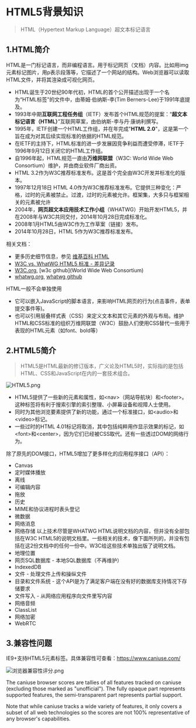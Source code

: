 # HTML5背景知识
> HTML（Hypertext Markup Language）超文本标记语言

## 1.HTML简介
HTML是一门标记语言，而非编程语言。用于标记网页（文档）内容。比如用img元素标记图片，用p表示段落等，它描述了一个网站的结构。Web浏览器可以读取HTML文件，并将其渲染成可视化网页。

- HTML诞生于20世纪90年代初，HTML的首个公开描述出现于一个名为“HTML标签”的文件中，由蒂姆·伯纳斯-李(Tim Berners-Lee)于1991年底提及。
- 1993年中期**互联网工程任务组**（IETF）发布首个HTML规范的提案：“**超文本标记语言（HTML）**”互联网草案，由伯纳斯-李与丹·康纳利撰写。
- 1995年，IETF创建一个HTML工作组，并在年完成"**HTML 2.0**"，这是第一个旨在成为对其后续实现标准的依据的HTML规范。
- 在IETF的主持下，HTML标准的进一步发展因竞争利益而遭受停滞，IETF于1996年9月12日关闭它的HTML工作组。
- 自1996年起，HTML规范一直由**万维网联盟**（W3C: World Wide Web Consortium）维护，并由商业软件厂商出资。
- HTML 3.2作为W3C推荐标准发布。这是首个完全由W3C开发并标准化的版本。
- 1997年12月18日 HTML 4.0作为W3C推荐标准发布。它提供三种变化：严格，过时的元素被禁止。过渡，过时的元素被允许。框架集，大多只与框架相关的元素被允许
- 2004年，**网页超文本应用技术工作小组**（WHATWG）开始开发HTML5，并在2008年与W3C共同交付，2014年10月28日完成标准化。
- 2008年1月HTML5由W3C作为工作草案（链接）发布。
- 2014年10月28日，HTML 5作为W3C推荐标准发布。

相关文档：
- 更多历史细节信息，参见 [维基百科 HTML](https://zh.wikipedia.org/wiki/HTML)
- [W3C vs. WhatWG HTML5 标准 - 差异记录](https://segmentfault.com/a/1190000007107946)
- [W3C.org](https://www.w3.org/), [w3c github](World Wide Web Consortium)
- [whatwg.org](https://whatwg.org/), [whatwg github](https://github.com/whatwg)


HTML一般不会单独使用
- 它可以嵌入JavaScript的脚本语言，来影响HTML网页的行为(点击事件，表单提交事件等)。
- 也可以引用层叠样式表（CSS）来定义文本和其它元素的外观与布局。维护HTML和CSS标准的组织万维网联盟（W3C）鼓励人们使用CSS替代一些用于表现的HTML元素（如font、bold等）

## 2.HTML5简介
> HTML5是HTML最新的修订版本，广义论及HTML5时，实际指的是包括HTML、CSS和JavaScript在内的一套技术组合。

![HTML5.png](/images/html/HTML5.png)

- HTML5提供了一些新的元素和属性，如\<nav\>（网站导航块）和\<footer\>。这种标签将有利于搜索引擎的索引整理、小屏幕设备和视障人士使用。
- 同时为其他浏览要素提供了新的功能，通过一个标准接口，如\<audio\>和\<video\>标记。
- 一些过时的HTML 4.01标记将取消，其中包括纯粹用作显示效果的标记，如\<font\>和\<center\>，因为它们已经被CSS取代。还有一些透过DOM的网络行为。

除了原先的DOM接口，HTML5增加了更多样化的应用程序接口（API）：
- Canvas
- 定时媒体播放
- 离线
- 可编辑内容
- 拖放
- 历史
- MIME和协议进程时表头登记
- 微数据
- 网络消息
- 网络存储
以上技术尽管是WHATWG HTML说明文档的内容，但并没有全部包括在W3C HTML5的说明文档里。一些相关的技术，像下面所列的，并没有包括在这2份文档中的任何一份中。W3C给这些技术单独出版了说明文档。
- 地理位置
- 网页SQL数据库 - 本地SQL数据库（不再维护）
- IndexedDB
- 文件 - 处理文件上传和操纵文件
- 目录和文件系统 - 这个API是为了满足客户端在没有好的数据库支持情况下存储要求
- 文件写入 - 从网络应用程序向文件里写内容
- 网络音频
- ClassList
- 网络加密
- WebRTC

## 3.兼容性问题
IE9+支持HTML5元素标签。具体兼容性可查看：https://www.caniuse.com/

![浏览器兼容性评分.png](/images/html/浏览器兼容性评分.png)

The caniuse browser scores are tallies of all features tracked on caniuse (excluding those marked as "unofficial"). The fully opaque part represents supported features, the semi-transparent part represents partial support.

Note that while caniuse tracks a wide variety of features, it only covers a subset of all web technologies so the scores are not 100% representative of any browser's capabilities.
